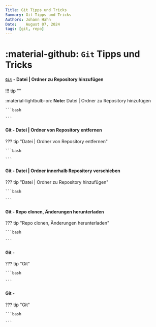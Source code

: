 ```yaml
---
Title: Git Tipps und Tricks
Summary: Git Tipps und Tricks
Authors: Johann Hahn
Date:    August 07, 2024
tags: [git, repo]
---
```


# :material-github: `Git` Tipps und Tricks

#### [`Git`][Git] - Datei | Ordner zu Repository hinzufügen

[Git]: https://github.com/

!!! tip ""

:material-lightbulb-on: **Note:** Datei | Ordner zu Repository hinzufügen

    ```bash

    ```

#### Git - Datei | Ordner von  Repository entfernen

??? tip "Datei | Ordner von  Repository entfernen"

    ```bash

    ```

#### Git - Datei | Ordner innerhalb Repository verschieben

??? tip "Datei | Ordner zu Repository hinzufügen"

    ```bash

    ```

#### Git - Repo clonen, Änderungen herunterladen

??? tip "Repo clonen, Änderungen herunterladen"

    ```bash

    ```

#### Git - 

??? tip "Git"

    ```bash

    ```

#### Git - 

??? tip "Git"

    ```bash

    ```
